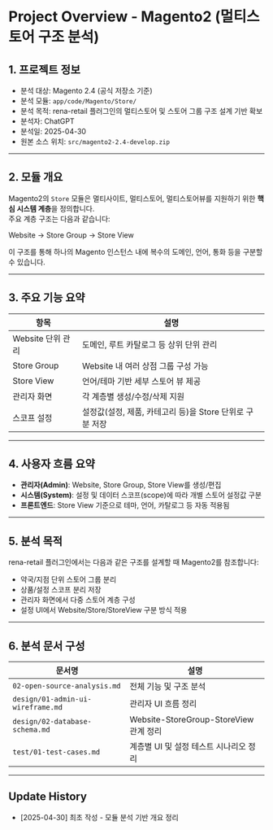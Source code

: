 # Project Overview - Magento2 (멀티스토어 구조 분석)

## 1. 프로젝트 정보

- 분석 대상: Magento 2.4 (공식 저장소 기준)
- 분석 모듈: `app/code/Magento/Store/`
- 분석 목적: rena-retail 플러그인의 멀티스토어 및 스토어 그룹 구조 설계 기반 확보
- 분석자: ChatGPT
- 분석일: 2025-04-30
- 원본 소스 위치: `src/magento2-2.4-develop.zip`

---

## 2. 모듈 개요

Magento2의 `Store` 모듈은 멀티사이트, 멀티스토어, 멀티스토어뷰를 지원하기 위한 **핵심 시스템 계층**을 정의합니다.  
주요 계층 구조는 다음과 같습니다:

Website → Store Group → Store View


이 구조를 통해 하나의 Magento 인스턴스 내에 복수의 도메인, 언어, 통화 등을 구분할 수 있습니다.

---

## 3. 주요 기능 요약

| 항목 | 설명 |
|------|------|
| Website 단위 관리 | 도메인, 루트 카탈로그 등 상위 단위 관리 |
| Store Group | Website 내 여러 상점 그룹 구성 가능 |
| Store View | 언어/테마 기반 세부 스토어 뷰 제공 |
| 관리자 화면 | 각 계층별 생성/수정/삭제 지원 |
| 스코프 설정 | 설정값(설정, 제품, 카테고리 등)을 Store 단위로 구분 저장 |

---

## 4. 사용자 흐름 요약

- **관리자(Admin)**: Website, Store Group, Store View를 생성/편집
- **시스템(System)**: 설정 및 데이터 스코프(scope)에 따라 개별 스토어 설정값 구분
- **프론트엔드**: Store View 기준으로 테마, 언어, 카탈로그 등 자동 적용됨

---

## 5. 분석 목적

rena-retail 플러그인에서는 다음과 같은 구조를 설계할 때 Magento2를 참조합니다:

- 약국/지점 단위 스토어 그룹 분리
- 상품/설정 스코프 분리 저장
- 관리자 화면에서 다중 스토어 계층 구성
- 설정 UI에서 Website/Store/StoreView 구분 방식 적용

---

## 6. 분석 문서 구성

| 문서명 | 설명 |
|--------|------|
| `02-open-source-analysis.md` | 전체 기능 및 구조 분석 |
| `design/01-admin-ui-wireframe.md` | 관리자 UI 흐름 정리 |
| `design/02-database-schema.md` | Website-StoreGroup-StoreView 관계 정리 |
| `test/01-test-cases.md` | 계층별 UI 및 설정 테스트 시나리오 정리 |

---

## Update History

- [2025-04-30] 최초 작성 - 모듈 분석 기반 개요 정리
